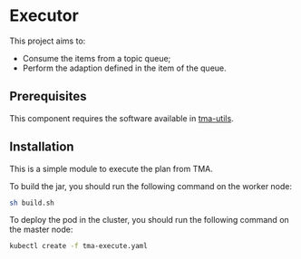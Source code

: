 # Executor

This project aims to:
* Consume the items from a topic queue;
* Perform the adaption defined in the item of the queue.

## Prerequisites

This component requires the software available in [tma-utils](https://github.com/eubr-atmosphere/tma-framework/tree/master/common/tma-utils).

## Installation

This is a simple module to execute the plan from TMA.

To build the jar, you should run the following command on the worker node:
```sh
sh build.sh
```

To deploy the pod in the cluster, you should run the following command on the master node:

```sh
kubectl create -f tma-execute.yaml
```
